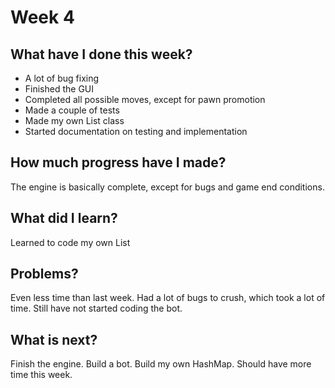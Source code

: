 # Week 4

## What have I done this week?

- A lot of bug fixing
- Finished the GUI
- Completed all possible moves, except for pawn promotion
- Made a couple of tests
- Made my own List class
- Started documentation on testing and implementation

## How much progress have I made?

The engine is basically complete, except for bugs and game end conditions.

## What did I learn?

Learned to code my own List

## Problems?

Even less time than last week. Had a lot of bugs to crush, which took a lot of time. Still have not started coding the bot.

## What is next?

Finish the engine. Build a bot. Build my own HashMap.
Should have more time this week.
